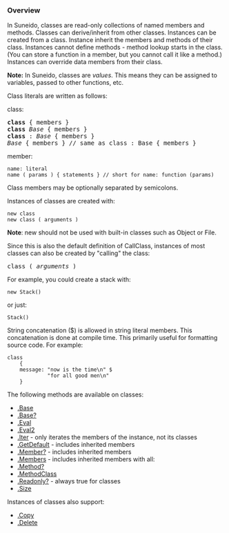 ### Overview

In Suneido, classes are read-only collections of named members and methods. Classes can derive/inherit from other classes. Instances can be created from a class. Instance inherit the members and methods of their class. Instances cannot define methods - method lookup starts in the class. (You can store a function in a member, but you cannot call it like a method.) Instances can override data members from their class.

**Note:** In Suneido, classes are *values*. This means they can be assigned to variables, passed to other functions, etc.

Class literals are written as follows:

class:
<pre>
<b>class</b> { members }
<b>class</b> <i>Base</i> { members }
<b>class</b> : <i>Base</i> { members }
<i>Base</i> { members } // same as class : Base { members }
</pre>

member:

``` suneido
name: literal
name ( params ) { statements } // short for name: function (params)
```

Class members may be optionally separated by semicolons.

Instances of classes are created with:

``` suneido
new class
new class ( arguments )
```

**Note**: new should not be used with built-in classes such as Object or File.

Since this is also the default definition of CallClass, instances of most classes can also be created by "calling" the class:
<pre>
class ( <i>arguments</i> )
</pre>

For example, you could create a stack with:

``` suneido
new Stack()
```

or just:

``` suneido
Stack()
```

String concatenation ($) is allowed in string literal members. This concatenation is done at compile time. This primarily useful for formatting source code. For example:

``` suneido
class
    {
    message: "now is the time\n" $
             "for all good men\n"
    }
```

The following methods are available on classes:

-	[.Base](<../Reference/Object/object.Base.md>)
-	[.Base?](<../Reference/Object/object.Base?.md>)
-	[.Eval](<../Reference/Object/object.Eval.md>)
-	[.Eval2](<../Reference/Object/object.Eval2.md>)
-	[.Iter](<../Reference/Object/object.Iter.md>) - only iterates the members of the instance, not its classes
-	[.GetDefault](<../Reference/Object/object.GetDefault.md>) - includes inherited members
-	[.Member?](<../Reference/Object/object.Member?.md>) - includes inherited members
-	[.Members](<../Reference/Object/object.Members.md>) - includes inherited members with all:
-	[.Method?](<../Reference/Object/object.Method?.md>)
-	[.MethodClass](<../Reference/Object/object.MethodClass.md>)
-	[.Readonly?](<../Reference/Object/object.Readonly?.md>) - always true for classes
-	[.Size](<../Reference/Object/object.Size.md>)


Instances of classes also support:

-	[.Copy](<../Reference/Object/object.Copy.md>)
-	[.Delete](<../Reference/Object/object.Delete.md>)